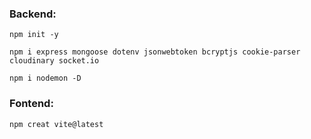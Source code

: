### Backend:
```shell
npm init -y
```
```shell
npm i express mongoose dotenv jsonwebtoken bcryptjs cookie-parser cloudinary socket.io
```
```shell
npm i nodemon -D
```
### Fontend:
```shell
npm creat vite@latest
```


